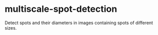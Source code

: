 # multiscale-spot-detection
Detect spots and their diameters in images containing spots of different sizes.

